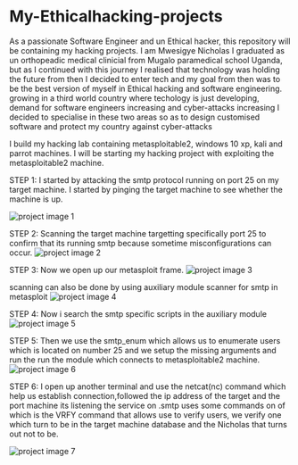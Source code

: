 # My-Ethicalhacking-projects
As a passionate Software Engineer and un Ethical hacker, this repository will be containing my hacking projects. 
I am Mwesigye Nicholas I graduated as un orthopeadic medical clinicial from Mugalo paramedical school Uganda, but as I continued with this journey I realised that technology was holding the future
from then I decided to enter tech and my goal from then was to be the best version of myself in Ethical hacking and software engineering.
growing in a third world country where techology is just developing, demand for software engineers increasing and cyber-attacks increasing I decided to specialise in these two areas 
so as to design customised software and protect my country against cyber-attacks

I build my hacking lab containing metasploitable2, windows 10 xp, kali and parrot machines.
I will be starting my hacking project with exploiting the metasploitable2 machine.

STEP 1:
I started by attacking the smtp protocol running on port 25 on my target machine.
I started by pinging the target machine to see whether the machine is up.

![project image 1](https://github.com/Mwesigye-Nicholas/My-Ethicalhacking-projects/assets/111627142/a022eaa5-3426-4768-845f-ec7b74d62667)

STEP 2:
Scanning the target machine targetting specifically port 25 to confirm that its running smtp because sometime misconfigurations can occur.
![project image 2](https://github.com/Mwesigye-Nicholas/My-Ethicalhacking-projects/assets/111627142/fd39de75-cf73-46b0-b58f-1138256eeb10)

STEP 3:
Now we open up our metasploit frame.
![project image 3](https://github.com/Mwesigye-Nicholas/My-Ethicalhacking-projects/assets/111627142/f6a162cf-c0f5-459e-b48c-1f0c04a86589)

scanning can also be done by using auxiliary module scanner for smtp in metasploit
![project image 4](https://github.com/Mwesigye-Nicholas/My-Ethicalhacking-projects/assets/111627142/efc09cf8-21c8-457a-8074-27d622f23eb0)

STEP 4:
Now i search the smtp specific scripts in the auxiliary module
![project image 5](https://github.com/Mwesigye-Nicholas/My-Ethicalhacking-projects/assets/111627142/c935b5df-2bdf-478c-bcfc-a12fa5eaa202)

STEP 5:
Then we use the smtp_enum which allows us to enumerate users which is located on number 25 and we setup the missing arguments and run the run the module which connects to metasploitable2 machine.
![project image 6](https://github.com/Mwesigye-Nicholas/My-Ethicalhacking-projects/assets/111627142/444b2568-7f03-40d3-b3e6-15efb03ab260)

STEP 6:
I open up another terminal and use the netcat(nc) command which help us establish connection,followed the ip address of the target and the port machine its listening the service on .smtp uses some commands on of which is the VRFY command that allows use to verify users, we verify one which turn to be in the target machine database and the Nicholas that turns out not to be.

![project image 7](https://github.com/Mwesigye-Nicholas/My-Ethicalhacking-projects/assets/111627142/eea42160-bb9e-4730-946f-0edff155db6c)

